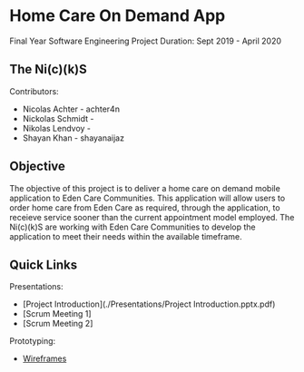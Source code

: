 # Home Care On Demand App
Final Year Software Engineering Project
Duration: Sept 2019 - April 2020

## The Ni(c)(k)S
Contributors:
- Nicolas Achter - achter4n
- Nickolas Schmidt - 
- Nikolas Lendvoy - 
- Shayan Khan - shayanaijaz

## Objective
The objective of this project is to deliver a home care on demand mobile application to Eden Care Communities. This application will allow users to order home care from Eden Care as required, through the application, to receieve service sooner than the current appointment model employed. The Ni(c)(k)S are working with Eden Care Communities to develop the application to meet their needs within the available timeframe.

## Quick Links
Presentations:
- [Project Introduction](./Presentations/Project Introduction.pptx.pdf)
- [Scrum Meeting 1]
- [Scrum Meeting 2]

Prototyping:
- [Wireframes](./Prototypes/Wireframes)